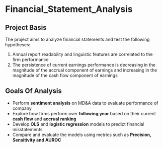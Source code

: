 # Financial_Statement_Analysis

## Project Basis

The project aims to analyze financial statements and test the following hypotheses:

1) Annual report readability and linguistic features are correlated to the firm performance
2) The persistence of current earnings performance is decreasing in the magnitude of the accrual component of earnings and increasing in the magnitude of the cash flow component of earnings
 

## Goals Of Analysis
- Perform **sentiment analysis** on MD&A data to evaluate performance of company
- Explore how firms perform over **following year** based on their current **cash flow** and **accrual ranking**
- Develop **OLS** and **logistic regression** models to predict financial misstatements
- Compare and evaluate the models using metrics such as **Precision, Sensitivity and AUROC**
